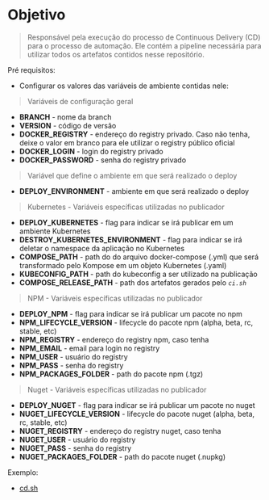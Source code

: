 # Objetivo

> Responsável pela execução do processo de Continuous Delivery (CD) para o processo de automação. Ele contém a pipeline necessária para utilizar todos os artefatos contidos nesse repositório.

Pré requisitos:
- Configurar os valores das variáveis de ambiente contidas nele:

> Variáveis de configuração geral
  - **BRANCH** - nome da branch
  - **VERSION** - código de versão
  - **DOCKER_REGISTRY** - endereço do registry privado. Caso não tenha, deixe o valor em branco para ele utilizar o registry público oficial
  - **DOCKER_LOGIN** - login do registry privado
  - **DOCKER_PASSWORD** - senha do registry privado

> Variável que define o ambiente em que será realizado o deploy
  - **DEPLOY_ENVIRONMENT** - ambiente em que será realizado o deploy

> Kubernetes - Variáveis específicas utilizadas no publicador
  - **DEPLOY_KUBERNETES** - flag para indicar se irá publicar em um ambiente Kubernetes
  - **DESTROY_KUBERNETES_ENVIRONMENT** - flag para indicar se irá deletar o namespace da aplicação no Kubernetes
  - **COMPOSE_PATH** - path do do arquivo docker-compose (.yml) que será transformado pelo Kompose em um objeto Kubernetes (.yaml)
  - **KUBECONFIG_PATH** - path do kubeconfig a ser utilizado na publicação
  - **COMPOSE_RELEASE_PATH** - path dos artefatos gerados pelo *`ci.sh`*

>  NPM - Variáveis específicas utilizadas no publicador
  - **DEPLOY_NPM** - flag para indicar se irá publicar um pacote no npm
  - **NPM_LIFECYCLE_VERSION** - lifecycle do pacote npm (alpha, beta, rc, stable, etc)
  - **NPM_REGISTRY** - endereço do registry npm, caso tenha
  - **NPM_EMAIL** - email para login no registry
  - **NPM_USER** - usuário do registry
  - **NPM_PASS** - senha do registry
  - **NPM_PACKAGES_FOLDER** - path do pacote npm (.tgz)

> Nuget - Variáveis específicas utilizadas no publicador
  - **DEPLOY_NUGET** - flag para indicar se irá publicar um pacote no nuget
  - **NUGET_LIFECYCLE_VERSION** - lifecycle do pacote nuget (alpha, beta, rc, stable, etc)
  - **NUGET_REGISTRY** - endereço do registry nuget, caso tenha
  - **NUGET_USER** - usuário do registry
  - **NUGET_PASS** - senha do registry
  - **NUGET_PACKAGES_FOLDER** - path do pacote nuget (.nupkg)

Exemplo:
- [cd.sh](../cd.sh)
